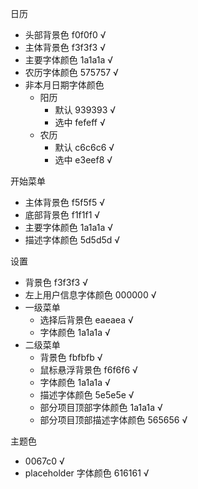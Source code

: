 日历
  - 头部背景色 f0f0f0 √
  - 主体背景色 f3f3f3 √
  - 主要字体颜色 1a1a1a √
  - 农历字体颜色 575757 √
  - 非本月日期字体颜色
    - 阳历
      - 默认 939393 √
      - 选中 fefeff √
    - 农历
      - 默认 c6c6c6 √
      - 选中 e3eef8 √

开始菜单
  - 主体背景色 f5f5f5 √
  - 底部背景色 f1f1f1 √
  - 主要字体颜色 1a1a1a √
  - 描述字体颜色 5d5d5d √

设置
  - 背景色 f3f3f3 √
  - 左上用户信息字体颜色 000000 √
  - 一级菜单
    - 选择后背景色 eaeaea √
    - 字体颜色 1a1a1a √
  - 二级菜单
    - 背景色 fbfbfb √
    - 鼠标悬浮背景色 f6f6f6 √
    - 字体颜色 1a1a1a √
    - 描述字体颜色 5e5e5e √
    - 部分项目顶部字体颜色 1a1a1a √
    - 部分项目顶部描述字体颜色 565656 √


主题色
  - 0067c0 √
  - placeholder 字体颜色 616161 √